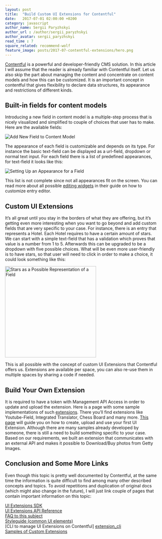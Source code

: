 ```yaml
---
layout: post
title:  "Build Custom UI Extensions for Contentful"
date:   2017-07-01 02:00:00 +0200
category: javascript
author_name: Sergii Paryzhskyi
author_url : /author/sergii_paryzhskyi
author_avatar: sergii_paryzhskyi
read_time : 7
square_related: recommend-wolf
feature_image: posts/2017-07-contentful-extensions/hero.png
---
```


[Contentful][contentful] is a powerful and developer-friendly CMS solution. In this article I will assume that the reader is already familiar with Contentful itself. Let us also skip the part about managing the content and concentrate on content models and how this can be customized. It is an important concept in contentful that gives flexibility to declare data structures, its appearance and restrictions of different kinds.

## Built-in fields for content models

Introducing a new field in content model is a multiple-step process that is nicely visualized and simplified to couple of choices that user has to make. Here are the available fields:

<img src="{{site.baseurl}}/img/posts/2017-07-contentful-extensions/fields.png" alt="Add New Field to Content Model" />

The appearance of each field is customizable and depends on its type. For instance the basic text-field can be displayed as a url-field, dropdown or normal text input. For each field there is a list of predefined appearances, for text-field it looks like this:

<img src="{{site.baseurl}}/img/posts/2017-07-contentful-extensions/appearance.png" alt="Setting Up an Appearance for a Field" />

This list is not complete since not all appearances fit on the screen. You can read more about all possible [editing widgets][editing_widgets] in their guide on how to customize entry editor.

## Custom UI Extensions

It’s all great until you stay in the borders of what they are offering, but it’s getting even more interesting when you want to go beyond and add custom fields that are very specific to your case. For instance, there is an entry that represents a Hotel. Each Hotel requires to have a certain amount of stars. We can start with a simple text-field that has a validation which proves that value is a number from 1 to 5. Afterwards this can be upgraded to be a dropdown with five possible choices. What will be even more user-friendly is to have stars, so that user will need to click in order to make a choice, it could look something like this:

<img src="{{site.baseurl}}/img/posts/2017-07-contentful-extensions/stars.jpg" alt="Stars as a Possible Representation of a Field" width="300" />

This is all possible with the concept of custom UI Extensions that Contentful offers us. Extensions are available per space, you can also re-use them in multiple spaces by sharing a code if needed.

## Build Your Own Extension

It is required to have a token with Management API Access in order to update and upload the extension. Here is a page with some sample implementations of such [extensions][all_samples]. There you’ll find extensions like Youtube-Field, Integrated Translator, Chess Board and many more. [This page][rating_dropdown_example] will guide you on how to  create, upload and use your first UI Extension.
Although there are many samples already developed by someone, there is still a need to build something specific to your case. Based on our requirements, we built an extension that communicates with an external API and makes it possible to Download/Buy photos from Getty Images.

## Conclusion and Some More Links

Even though this topic is pretty well documented by Contentful, at the same time the information is quite difficult to find among many other described concepts and topics. To avoid repetitions and duplication of original docs (which might also change in the future), I will just link couple of pages that contain important information on this topic:

[UI Extensions SDK][ui-extension-sdk]<br />
[UI Extensions API Reference][extension_api_reference]<br />
[FAQ to this subject][faq]<br />
[Styleguide (common UI elements)][styleguide]<br />
[CLI to manage UI Extensions on Contentful] [extension_cli]<br />
[Samples of Custom Extensions][sample_extensions]

[all_samples]: https://www.contentful.com/developers/docs/concepts/uiextensions/
[rating_dropdown_example]: https://github.com/contentful/extensions/tree/master/samples/rating-dropdown
[editing_widgets]: https://www.contentful.com/r/knowledgebase/editing-widgets/
[contentful]: http://contentful.com
[ui-extension-sdk]: https://github.com/contentful/ui-extensions-sdk
[extension_api_reference]: https://github.com/contentful/ui-extensions-sdk/blob/master/docs/ui-extensions-sdk-frontend.md
[faq]: https://github.com/contentful/ui-extensions-sdk/blob/master/FAQ.md
[styleguide]: http://contentful.github.io/ui-extensions-sdk/styleguide/
[extension_cli]: https://github.com/contentful/contentful-extension-cli
[sample_extensions]: https://www.contentful.com/developers/docs/concepts/uiextensions/
